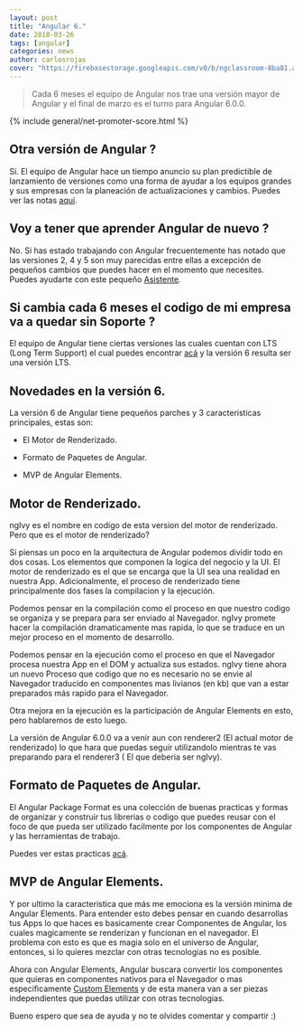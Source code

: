 ```yaml
---
layout: post
title: "Angular 6."
date: 2018-03-26
tags: [angular]
categories: news
author: carlosrojas
cover: "https://firebasestorage.googleapis.com/v0/b/ngclassroom-8ba81.appspot.com/o/posts%2F2018-03-25-angular_v_6%2FAngular6.png?alt=media&token=23e75b8c-3e3e-4db9-bd78-45468c823d71"
---
```

> Cada 6 meses el equipo de Angular nos trae una versión mayor de Angular y el final de marzo es el turno para Angular 6.0.0.

<amp-img width="1024" height="512" layout="responsive" src="https://firebasestorage.googleapis.com/v0/b/ngclassroom-8ba81.appspot.com/o/posts%2F2018-03-25-angular_v_6%2FAngular6.png?alt=media&token=23e75b8c-3e3e-4db9-bd78-45468c823d71"></amp-img> 

{% include general/net-promoter-score.html %} 

## Otra versión de Angular ?

Si. El equipo de Angular hace un tiempo anuncio su plan predictible de lanzamiento de versiones como una forma de ayudar a los equipos grandes y sus empresas con la planeación de actualizaciones y cambios. Puedes ver las notas [aquí](https://github.com/angular/angular/blob/master/docs/RELEASE_SCHEDULE.md).

## Voy a tener que aprender Angular de nuevo ?

No. Si has estado trabajando con Angular frecuentemente has notado que las versiones 2, 4 y 5 son muy parecidas entre ellas a excepción de pequeños cambios que puedes hacer en el momento que necesites. Puedes ayudarte con este pequeño [Asistente](https://angular-update-guide.firebaseapp.com/).

## Si cambia cada 6 meses el codigo de mi empresa va a quedar sin Soporte ?

El equipo de Angular tiene ciertas versiones las cuales cuentan con LTS (Long Term Support) el cual puedes encontrar [acá](https://github.com/angular/angular/blob/master/docs/RELEASE_SCHEDULE.md#long-term-supported-lts-versions) y la versión 6 resulta ser una versión LTS.

## Novedades en la versión 6.

La versión 6 de Angular tiene pequeños parches y 3 caracteristicas principales, estas son:

* El Motor de Renderizado.

* Formato de Paquetes de Angular.

* MVP de Angular Elements.

## Motor de Renderizado.

ngIvy es el nombre en codigo de esta version del motor de renderizado. Pero que es el motor de renderizado?

Si piensas un poco en la arquitectura de Angular podemos dividir todo en dos cosas. Los elementos que componen la logica del negocio y la UI. El motor de renderizado es el que se encarga que la UI sea una realidad en nuestra App. Adicionalmente, el proceso de renderizado tiene principalmente dos fases la compilacion y la ejecución.

Podemos pensar en la compilación como el proceso en que nuestro codigo se organiza y se prepara para ser enviado al Navegador. ngIvy promete hacer la compilación dramaticamente mas rapida, lo que se traduce en un mejor proceso en el momento de desarrollo.

Podemos pensar en la ejecución como el proceso en que el Navegador procesa nuestra App en el DOM y actualiza sus estados. ngIvy tiene ahora un nuevo Proceso que codigo que no es necesario no se envie al Navegador traducido en componentes mas livianos (en kb) que van a estar preparados más rapido para el Navegador.

Otra mejora en la ejecución es la participación de Angular Elements en esto, pero hablaremos de esto luego.

La versión de Angular 6.0.0 va a venir aun con renderer2 (El actual motor de renderizado) lo que hara que puedas seguir utilizandolo mientras te vas preparando para el renderer3 ( El que deberia ser ngIvy).

## Formato de Paquetes de Angular.

El Angular Package Format es una colección de buenas practicas y formas de organizar y construir tus librerias o codigo que puedes reusar con el foco de que pueda ser utilizado facilmente por los componentes de Angular y las herramientas de trabajo. 

Puedes ver estas practicas [acá](https://docs.google.com/document/d/1CZC2rcpxffTDfRDs6p1cfbmKNLA6x5O-NtkJglDaBVs/preview).

## MVP de Angular Elements.

Y por ultimo la caracteristica que más me emociona  es la versión minima de Angular Elements. Para entender esto debes pensar en cuando desarrollas tus Apps lo que haces es basicamente crear Componentes de Angular, los cuales magicamente se renderizan y funcionan en el navegador. El problema con esto es que es magia solo en el universo de Angular, entonces, si lo quieres mezclar con otras tecnologias no es posible.

Ahora con Angular Elements, Angular buscara convertir los componentes que quieras en componentes nativos para el Navegador o mas especificamente [Custom Elements](https://developer.mozilla.org/en-US/docs/Web/Web_Components/Using_custom_elements) y de esta manera van a ser piezas independientes que puedas utilizar con otras tecnologias.

Bueno espero que sea de ayuda y no te olvides comentar y compartir :)